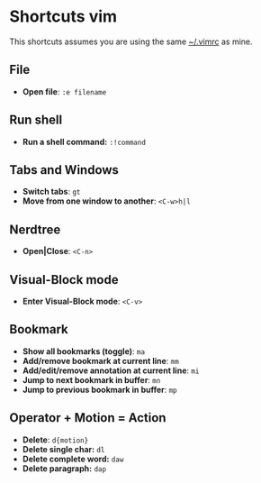 # Shortcuts vim

This shortcuts assumes you are using the same [~/.vimrc](https://github.com/marciofrayze/dot-files/tree/master/vim) as mine.

## File
* **Open file**: ```:e filename```

## Run shell
* **Run a shell command:** ```:!command```

## Tabs and Windows
* **Switch tabs**: ```gt```
* **Move from one window to another**: ```<C-w>h|l```

## Nerdtree
*  **Open|Close**: ```<C-n>```

## Visual-Block mode
* **Enter Visual-Block mode**: ```<C-v>```

## Bookmark
* **Show all bookmarks (toggle)**: ```ma```
* **Add/remove bookmark at current line**: ```mm```
* **Add/edit/remove annotation at current line**: ```mi```
* **Jump to next bookmark in buffer**: ```mn```
* **Jump to previous bookmark in buffer**: ```mp```

## Operator + Motion = Action
* **Delete**: ```d{motion}```
* **Delete single char:** ```dl```
* **Delete complete word:** ```daw```
* **Delete paragraph:** ```dap```

